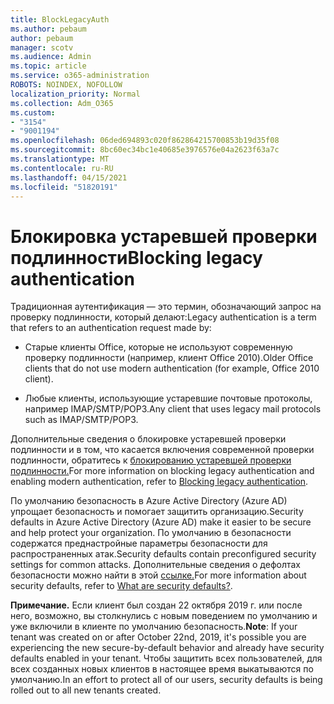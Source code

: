 ```yaml
---
title: BlockLegacyAuth
ms.author: pebaum
author: pebaum
manager: scotv
ms.audience: Admin
ms.topic: article
ms.service: o365-administration
ROBOTS: NOINDEX, NOFOLLOW
localization_priority: Normal
ms.collection: Adm_O365
ms.custom:
- "3154"
- "9001194"
ms.openlocfilehash: 06ded694893c020f862864215700853b19d35f08
ms.sourcegitcommit: 8bc60ec34bc1e40685e3976576e04a2623f63a7c
ms.translationtype: MT
ms.contentlocale: ru-RU
ms.lasthandoff: 04/15/2021
ms.locfileid: "51820191"
---
```

# <a name="blocking-legacy-authentication"></a><span data-ttu-id="b781a-102">Блокировка устаревшей проверки подлинности</span><span class="sxs-lookup"><span data-stu-id="b781a-102">Blocking legacy authentication</span></span>

<span data-ttu-id="b781a-103">Традиционная аутентификация — это термин, обозначающий запрос на проверку подлинности, который делают:</span><span class="sxs-lookup"><span data-stu-id="b781a-103">Legacy authentication is a term that refers to an authentication request made by:</span></span>

- <span data-ttu-id="b781a-104">Старые клиенты Office, которые не используют современную проверку подлинности (например, клиент Office 2010).</span><span class="sxs-lookup"><span data-stu-id="b781a-104">Older Office clients that do not use modern authentication (for example, Office 2010 client).</span></span>

- <span data-ttu-id="b781a-105">Любые клиенты, использующие устаревшие почтовые протоколы, например IMAP/SMTP/POP3.</span><span class="sxs-lookup"><span data-stu-id="b781a-105">Any client that uses legacy mail protocols such as IMAP/SMTP/POP3.</span></span>

<span data-ttu-id="b781a-106">Дополнительные сведения о блокировке устаревшей проверки подлинности и в том, что касается включения современной проверки подлинности, обратитесь к [блокированию устаревшей проверки подлинности.](https://docs.microsoft.com/azure/active-directory/conditional-access/concept-conditional-access-block-legacy-authentication)</span><span class="sxs-lookup"><span data-stu-id="b781a-106">For more information on blocking legacy authentication and enabling modern authentication, refer to [Blocking legacy authentication](https://docs.microsoft.com/azure/active-directory/conditional-access/concept-conditional-access-block-legacy-authentication).</span></span>

<span data-ttu-id="b781a-107">По умолчанию безопасность в Azure Active Directory (Azure AD) упрощает безопасность и помогает защитить организацию.</span><span class="sxs-lookup"><span data-stu-id="b781a-107">Security defaults in Azure Active Directory (Azure AD) make it easier to be secure and help protect your organization.</span></span> <span data-ttu-id="b781a-108">По умолчанию в безопасности содержатся преднастройные параметры безопасности для распространенных атак.</span><span class="sxs-lookup"><span data-stu-id="b781a-108">Security defaults contain preconfigured security settings for common attacks.</span></span>
<span data-ttu-id="b781a-109">Дополнительные сведения о дефолтах безопасности можно найти в этой [ссылке.](https://docs.microsoft.com/azure/active-directory/fundamentals/concept-fundamentals-security-defaults)</span><span class="sxs-lookup"><span data-stu-id="b781a-109">For more information about security defaults, refer to [What are security defaults?](https://docs.microsoft.com/azure/active-directory/fundamentals/concept-fundamentals-security-defaults).</span></span> 

<span data-ttu-id="b781a-110">**Примечание.** Если клиент был создан 22 октября 2019 г. или после него, возможно, вы столкнулись с новым поведением по умолчанию и уже включили в клиенте по умолчанию безопасность.</span><span class="sxs-lookup"><span data-stu-id="b781a-110">**Note**:  If your tenant was created on or after October 22nd, 2019, it's possible you are experiencing the new secure-by-default behavior and already have security defaults enabled in your tenant.</span></span>  <span data-ttu-id="b781a-111">Чтобы защитить всех пользователей, для всех созданных новых клиентов в настоящее время выкатываются по умолчанию.</span><span class="sxs-lookup"><span data-stu-id="b781a-111">In an effort to protect all of our users, security defaults is being rolled out to all new tenants created.</span></span>
